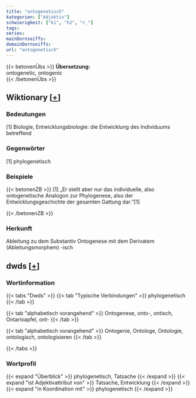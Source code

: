 ```yaml
---
title: "ontogenetisch"
kategorien: ["Adjektiv"]
schwierigkeit: ["k1", "h2", "r_"]
tags:
series:
mainDornseiffs:
domainDornseiffs:
url: "ontogenetisch"
---
```


{{< betonenÜbs >}}
**Übersetzung:**  
ontogenetic, ontogenic  
{{< /betonenÜbs >}}

## Wiktionary [[+](https://de.wiktionary.org/wiki/ontogenetisch)]

### Bedeutungen
[1] Biologie, Entwicklungsbiologie: die Entwicklung des Individuums betreffend  

### Gegenwörter
[1] phylogenetisch  

### Beispiele
{{< betonenZB >}}
[1] „Er stellt aber nur das individuelle, also ontogenetische Analogon zur Phylogenese, also der Entwicklungsgeschichte der gesamten Gattung dar.“[1]  

{{< /betonenZB >}}
### Herkunft
Ableitung zu dem Substantiv Ontogenese mit dem Derivatem (Ableitungsmorphem) -isch  



## dwds [[+](https://www.dwds.de/wb/ontogenetisch)]

### Wortinformation
{{< tabs "Dwds" >}}
{{< tab "Typische Verbindungen" >}}
phylogenetisch
{{< /tab >}}

{{< tab "alphabetisch vorangehend" >}}
Ontogenese, onto-, ontisch, Ontarioapfel, ont-
{{< /tab >}}

{{< tab "alphabetisch vorangehend" >}}
Ontogenie, Ontologe, Ontologie, ontologisch, ontologisieren
{{< /tab >}}

{{< /tabs >}}

### Wortprofil
{{< expand "Überblick" >}} phylogenetisch, Tatsache {{< /expand >}}
{{< expand "ist Adjektivattribut von" >}} Tatsache, Entwicklung {{< /expand >}}
{{< expand "in Koordination mit" >}} phylogenetisch {{< /expand >}}

